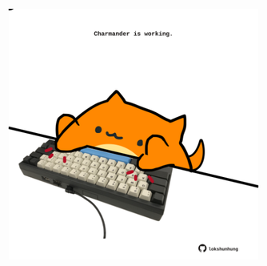 <!-- built at 20/09/2023, 23:00:47 UTC -->
<p align="center">
  <img width="500" height="500" src="./ReadmeImage.svg">
</p>
